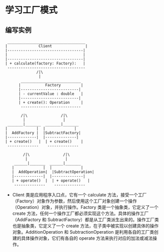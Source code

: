 # 学习工厂模式
## 编写实例
```
 ___________________________________
|              Client               |
|----------------------------------|
|                                  |
|----------------------------------|
| + calculate(factory: Factory):   |
 -----------------------------------
              /|\
               |
       ___________________________
      |           Factory         |
      |--------------------------|
      | - currentValue : double   |
      |--------------------------|
      | + create(): Operation     |
       ---------------------------

       /|\               /|\  
        |                 |             
 _______|_______  _______|_______  
|             |  |             |  
|  AddFactory |  |SubtractFactory|  
|-------------|  |--------------|  
| + create()   |  | + create()    |  
 --------------    --------------

        /|\               /|\  
         |                 |             
    ______|_______  ______|_______     
   |             |  |             |  
   |  AddOperation|  |SubtractOperation|  
   |-------------|  |--------------|  
   | + operate()  |  | + operate()   |
    --------------    --------------
```
+ Client 类是应用程序入口点，它有一个 calculate 方法，接受一个工厂（Factory）对象作为参数，然后使用这个工厂对象创建一个操作（Operation）对象，并执行操作。Factory 类是一个抽象类，它定义了一个 create 方法，任何一个操作工厂都必须实现这个方法。具体的操作工厂（AddFactory 和 SubtractFactory）都是从工厂类派生出来的。操作工厂类也是抽象类，它定义了一个 create 方法，在子类中被实现以创建具体的操作对象。AdditionOperation 和 SubtractionOperation 是利用各自的工厂类创建的具体操作对象，它们有各自的 operate 方法来执行对应的加法或减法操作。